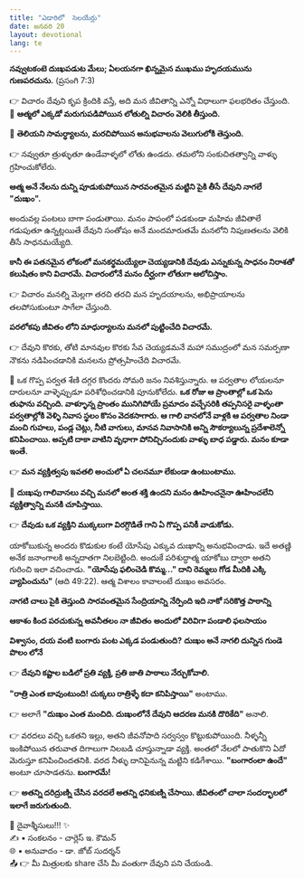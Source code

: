 ```yaml
---
title: "ఎడారిలో  సెలయేర్లు"
date: జనవరి 20
layout: devotional
lang: te
---
```


  **నవ్వుటకంటె దుఃఖపడుట మేలు; ఏలయనగా ఖిన్నమైన ముఖము హృదయమును గుణపరచును.** (ప్రసంగి 7:3)

👉 విచారం దేవుని కృప క్రిందికి వస్తే, అది మన జీవితాన్ని ఎన్నో విధాలుగా ఫలభరితం చేస్తుంది. 
🔹 **ఆత్మలో ఎక్కడో మరుగుపడిపోయిన లోతుల్ని విచారం వెలికి తీస్తుంది.**

🔹 **తెలియని సామర్ధ్యాలను, మరచిపోయిన అనుభవాలను వెలుగులోకి తెస్తుంది.**

👉 నవ్వుతూ త్రుళ్ళుతూ ఉండేవాళ్ళలో లోతు ఉండదు. తమలోని సంకుచితత్వాన్ని వాళ్ళు గ్రహించుకోలేరు. 

**ఆత్మ అనే నేలను దున్ని పూడుకుపోయిన సారవంతమైన మట్టిని పైకి తీసే దేవుని నాగలే "దుఃఖం".** 

అందువల్ల పంటలు బాగా పండుతాయి. మనం పాపంలో పడకుండా మహిమ జీవితాలే గడుపుతూ ఉన్నట్లయితే దేవుని సంతోషం అనే మందమారుతమే మనలోని నిపుణతలను వెలికి తీసే సాధనమయ్యేది. 

**కానీ ఈ పతనమైన లోకంలో మనకర్థమయ్యేలా చెయ్యడానికి దేవుడు ఎన్నుకున్న సాధనం నిరాశతో కలుషితం కాని విచారమే. విచారంలోనే మనం దీర్ఘంగా లోతుగా ఆలోచిస్తాం.**

👉 విచారం మనల్ని మెల్లగా తరచి తరచి మన హృదయాలను, అభిప్రాయాలను తలపోసుకుంటూ సాగేలా చేస్తుంది. 

**పరలోకపు జీవితం లోని మాధుర్యాలను మనలో పుట్టించేది విచారమే.**

👉 దేవుని కొరకు, తోటి మానవుల కొరకు సేవ చెయ్యడమనే మహా సముద్రంలో మన సమర్పణా నౌకను నడిపించడానికి మనలను ప్రోత్సహించేది విచారమే.

🔺 ఒక గొప్ప పర్వత శేణి దగ్గర కొందరు సోమరి జనం నివశిస్తున్నారు. ఆ పర్వతాల లోయలనూ దారులనూ వాళ్ళెప్పుడూ పరిశోధించడానికి పూనుకోలేదు. 
**ఒక రోజు ఆ ప్రాంతాల్లో ఒక పెను తుఫాను వచ్చింది. వాళ్ళూన్న ప్రాంతం మునిగిపోయే ప్రమాదం వచ్చేసరికి తప్పనిసరై వాళ్ళంతా పర్వతాల్లోకి వెళ్ళి నివాస స్థలం కొసం వెదకసాగారు. ఆ గాలి వానలోనే వాళ్లకి ఆ పర్వతాల నిండా మంచి గుహలు, పండ్ల చెట్లు, నీటి వాగులు, మానవ నివాసానికి అన్ని సౌకర్యాలున్న ప్రదేశాలెన్నో కనిపించాయి. అప్పటి దాకా వాటిని వృధాగా పోనిచ్చినందుకు వాళ్ళు బాధ పడ్డారు. మనం కూడా ఇంతే.**

👉 **మన వ్యక్తిత్వపు ఇవతలి అంచులో ఏ చలనమూ లేకుండా ఉంటుంటాము.**

🔺 **దుఃఖపు గాలివానలు వచ్చి మనలో అంత శక్తి ఉందని మనం ఊహించనైనా ఊహించలేని వ్యక్తిత్వాన్ని మనకి చూపిస్తాయి.**

👉 **దేవుడు ఒక వ్యక్తిని ముక్కలుగా విరగ్గొడితే గాని ఏ గొప్ప పనికీ వాడుకోడు.**

 యాకోబుకున్న అందరు కొడుకుల కంటే యోసేపు ఎక్కువ దుఃఖాన్ని అనుభవించాడు. ఇదే అతణ్ణి అనేక జనాంగాలకి అన్నదాతగా నిలబెట్టింది. అందుకే పరిశుద్ధాత్మ యాకోబు ద్వారా అతని గురించి ఇలా వచించాడు. **"యోసేపు ఫలించెడి కొమ్మ..." దాని రెమ్మలు గోడ మీదికి ఎక్కి వ్యాపించును"** (ఆది 49:22). ఆత్మ విశాలం కావాలంటే దుఃఖం అవసరం.

**నాగటి చాలు పైకి తెస్తుంది**
**సారవంతమైన సేంద్రియాన్ని**
**నేర్పింది ఇది నాకో సరికొత్త పాఠాన్ని**

**ఆకాశం కింద పరచుకున్న**
**అవనీతలం నా జీవితం**
**అందులో విరివిగా పండాలి ఫలసాయం**

**విశ్వాసం, దయ వంటి**
**బంగారు పంట ఎక్కడ పండుతుంది?**
**దుఃఖం అనే నాగలి దున్నిన గుండె పొలం లోనే**

👉 **దేవుని కష్టాల బడిలో ప్రతి వ్యక్తి, ప్రతి జాతి పాఠాలు నేర్చుకోవాలి.**

 **"రాత్రి ఎంత బావుంటుంది! చుక్కలు రాత్రిళ్ళే కదా కనిపిస్తాయి"** అంటాము.

👉 అలాగే **"దుఃఖం ఎంత మంచిది. దుఃఖంలోనే దేవుని ఆదరణ మనకి దొరికేది"** అనాలి.

👉 వరదలు వచ్చి ఒకతని ఇల్లు, అతని జీవనోపాది సర్వస్వం కొట్టుకుపోయింది. నీళ్ళన్నీ ఇంకిపోయిన తరువాత దిగాలుగా నిలబడి చూస్తున్నాడా వ్యక్తి. అంతలో నేలలో పాతుకొని ఏదో మెరుస్తూ కనిపించిందతనికి. వరద నీళ్ళు దానిపైనున్న మట్టిని కడిగేశాయి. **"బంగారంలా ఉందే"** అంటూ చూసాడతను. **బంగారమే!** 

👉 **అతన్ని దరిద్రుణ్ని చేసిన వరదలే అతన్ని ధనికుణ్ని చేసాయి. జీవితంలో చాలా సందర్భాలలో ఇలాగే జరుగుతుంది.**

<div class="blessing">🙏 <span class="bless-text">దైవాశ్శీసులు!!!</span> ✨</div>

<div class="credit">✍️ <span class="credit-text">▪ సంకలనం - చార్లెస్ ఇ. కౌమన్</span></div>
<div class="credit">🌐 <span class="credit-text">▪ అనువాదం - డా. జోబ్ సుదర్శన్</span></div>


<div class="share">📤 👉 <span class="share-text">మీ మిత్రులకు share చేసి మీ వంతుగా దేవుని పని చేయండి.</span></div>

